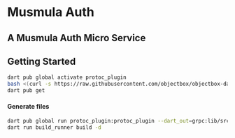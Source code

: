 # Musmula Auth

## A Musmula Auth Micro Service

## Getting Started
```bash
dart pub global activate protoc_plugin
bash <(curl -s https://raw.githubusercontent.com/objectbox/objectbox-dart/main/install.sh) --sync
dart pub get
```

#### Generate files
```bash
dart pub global run protoc_plugin:protoc_plugin --dart_out=grpc:lib/src/generated -Iprotos protos/auth.proto
dart run build_runner build -d
```